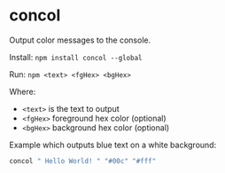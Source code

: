 # concol

Output color messages to the console.

Install: `npm install concol --global`

Run: `npm <text> <fgHex> <bgHex>`

Where:

* `<text>` is the text to output
* `<fgHex>` foreground hex color (optional)
* `<bgHex>` background hex color (optional)

Example which outputs blue text on a white background:

```sh
concol " Hello World! " "#00c" "#fff"
```
